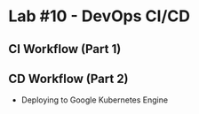 # Lab #10 - DevOps CI/CD

## CI Workflow (Part 1)


## CD Workflow (Part 2)

- Deploying to Google Kubernetes Engine 
